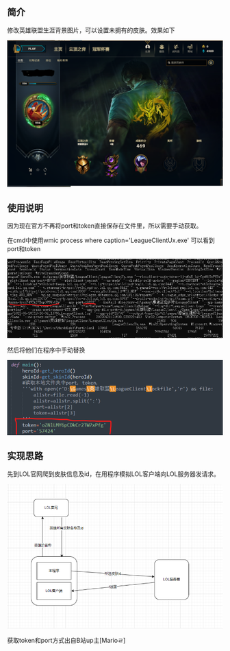 ## 简介

修改英雄联盟生涯背景图片，可以设置未拥有的皮肤。效果如下

![](./img/demo.png)

## 使用说明

因为现在官方不再将port和token直接保存在文件里，所以需要手动获取。

在cmd中使用wmic process where caption='LeagueClientUx.exe' 可以看到port和token

![](./img/port.png)

然后将他们在程序中手动替换

![](./img/1.png)

## 实现思路

先到LOL官网爬到皮肤信息及id，在用程序模拟LOL客户端向LOL服务器发请求。

![](.//img/2.png)





获取token和port方式出自B站up主[Marioㄹ]